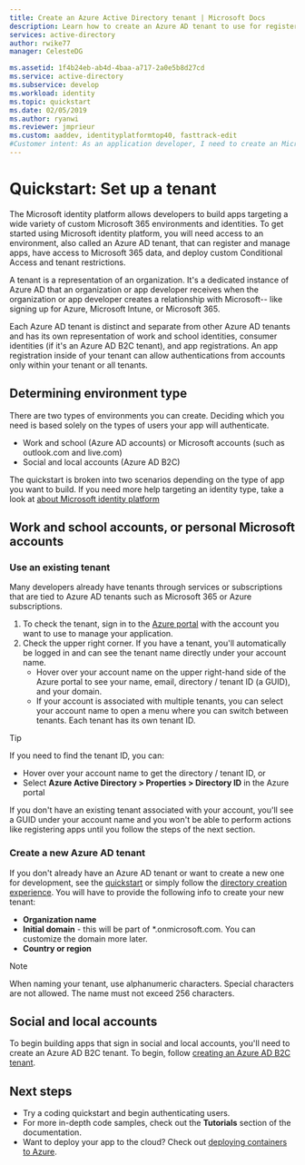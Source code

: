 ```yaml
---
title: Create an Azure Active Directory tenant | Microsoft Docs
description: Learn how to create an Azure AD tenant to use for registering and building applications.
services: active-directory
author: rwike77
manager: CelesteDG

ms.assetid: 1f4b24eb-ab4d-4baa-a717-2a0e5b8d27cd
ms.service: active-directory
ms.subservice: develop
ms.workload: identity
ms.topic: quickstart
ms.date: 02/05/2019
ms.author: ryanwi
ms.reviewer: jmprieur
ms.custom: aaddev, identityplatformtop40, fasttrack-edit
#Customer intent: As an application developer, I need to create an Microsoft identity environment so I can use it to register applications.
---
```


# Quickstart: Set up a tenant

The Microsoft identity platform allows developers to build apps targeting a wide variety of custom Microsoft 365 environments and identities. To get started using Microsoft identity platform, you will need access to an environment, also called an Azure AD tenant, that can register and manage apps, have access to Microsoft 365 data, and deploy custom Conditional Access and tenant restrictions.

A tenant is a representation of an organization. It's a dedicated instance of Azure AD that an organization or app developer receives when the organization or app developer creates a relationship with Microsoft-- like signing up for Azure, Microsoft Intune, or Microsoft 365.

Each Azure AD tenant is distinct and separate from other Azure AD tenants and has its own representation of work and school identities, consumer identities (if it's an Azure AD B2C tenant), and app registrations. An app registration inside of your tenant can allow authentications from accounts only within your tenant or all tenants.

## Determining environment type

There are two types of environments you can create. Deciding which you need is based solely on the types of users your app will authenticate.

* Work and school (Azure AD accounts) or Microsoft accounts (such as outlook.com and live.com)
* Social and local accounts (Azure AD B2C)

The quickstart is broken into two scenarios depending on the type of app you want to build. If you need more help targeting an identity type, take a look at [about Microsoft identity platform](about-microsoft-identity-platform.md)

## Work and school accounts, or personal Microsoft accounts

### Use an existing tenant

Many developers already have tenants through services or subscriptions that are tied to Azure AD tenants such as Microsoft 365 or Azure subscriptions.

1. To check the tenant, sign in to the [Azure portal](https://portal.azure.com) with the account you want to use to manage your application.
1. Check the upper right corner. If you have a tenant, you'll automatically be logged in and can see the tenant name directly under your account name.
   * Hover over your account name on the upper right-hand side of the Azure portal to see your name, email, directory / tenant ID (a GUID), and your domain.
   * If your account is associated with multiple tenants, you can select your account name to open a menu where you can switch between tenants. Each tenant has its own tenant ID.

> [!TIP]
> If you need to find the tenant ID, you can:
> * Hover over your account name to get the directory / tenant ID, or
> * Select **Azure Active Directory > Properties > Directory ID** in the Azure portal

If you don't have an existing tenant associated with your account, you'll see a GUID under your account name and you won't be able to perform actions like registering apps until you follow the steps of the next section.

### Create a new Azure AD tenant

If you don't already have an Azure AD tenant or want to create a new one for development, see the [quickstart](../fundamentals/active-directory-access-create-new-tenant.md) or simply follow the [directory creation experience](https://portal.azure.com/#create/Microsoft.AzureActiveDirectory). You will have to provide the following info to create your new tenant:

- **Organization name**
- **Initial domain** - this will be part of *.onmicrosoft.com. You can customize the domain more later.
- **Country or region**

> [!NOTE]
> When naming your tenant, use alphanumeric characters. Special characters are not allowed. The name must not exceed 256 characters.

## Social and local accounts

To begin building apps that sign in social and local accounts, you'll need to create an Azure AD B2C tenant. To begin, follow [creating an Azure AD B2C tenant](../../active-directory-b2c/tutorial-create-tenant.md).

## Next steps

* Try a coding quickstart and begin authenticating users. 
* For more in-depth code samples, check out the **Tutorials** section of the documentation.
* Want to deploy your app to the cloud? Check out [deploying containers to Azure](https://docs.microsoft.com/azure/index#pivot=products&panel=containers). 
